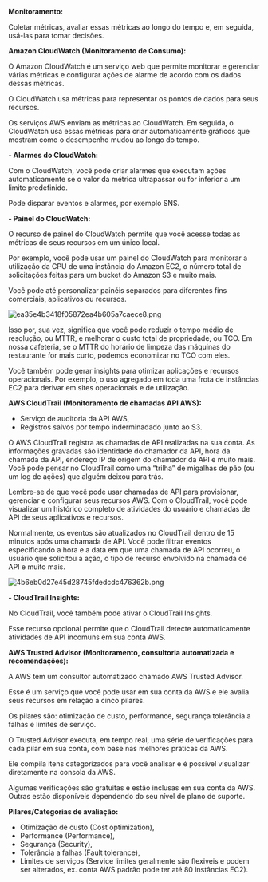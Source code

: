 **Monitoramento:**

Coletar métricas, avaliar essas métricas ao longo do tempo e, em seguida, usá-las para tomar decisões.

**Amazon CloudWatch (Monitoramento de Consumo):**

O Amazon CloudWatch é um serviço web que permite monitorar e gerenciar várias métricas e configurar ações de alarme de acordo com os dados dessas métricas.

O CloudWatch usa métricas para representar os pontos de dados para seus recursos. 

Os serviços AWS enviam as métricas ao CloudWatch. Em seguida, o CloudWatch usa essas métricas para criar automaticamente gráficos que mostram como o desempenho mudou ao longo do tempo. 

**- Alarmes do CloudWatch:**

Com o CloudWatch, você pode criar alarmes que executam ações automaticamente se o valor da métrica ultrapassar ou for inferior a um limite predefinido. 

Pode disparar eventos e alarmes, por exemplo SNS.

**- Painel do CloudWatch:**

O recurso de painel do CloudWatch permite que você acesse todas as métricas de seus recursos em um único local. 

Por exemplo, você pode usar um painel do CloudWatch para monitorar a utilização da CPU de uma instância do Amazon EC2, o número total de solicitações feitas para um bucket do Amazon S3 e muito mais. 

Você pode até personalizar painéis separados para diferentes fins comerciais, aplicativos ou recursos.

![ea35e4b3418f05872ea4b605a7caece8.png](https://joaopaulosilvasimoes-clf-c01.s3.amazonaws.com/_resources/ea35e4b3418f05872ea4b605a7caece8.png)

Isso por, sua vez, significa que você pode reduzir o tempo médio de resolução, ou MTTR, e melhorar o custo total de propriedade, ou TCO. Em nossa cafeteria, se o MTTR do horário de limpeza das máquinas do restaurante for mais curto, podemos economizar no TCO com eles.

Você também pode gerar insights para otimizar aplicações e recursos operacionais. Por exemplo, o uso agregado em toda uma frota de instâncias EC2 para derivar em sites operacionais e de utilização.

**AWS CloudTrail (Monitoramento de chamadas API AWS):**

- Serviço de auditoria da API AWS,
- Registros salvos por tempo inderminadado junto ao S3.

O AWS CloudTrail registra as chamadas de API realizadas na sua conta. As informações gravadas são identidade do chamador da API, hora da chamada da API, endereço IP de origem do chamador da API e muito mais. Você pode pensar no CloudTrail como uma “trilha” de migalhas de pão (ou um log de ações) que alguém deixou para trás.

Lembre-se de que você pode usar chamadas de API para provisionar, gerenciar e configurar seus recursos AWS. Com o CloudTrail, você pode visualizar um histórico completo de atividades do usuário e chamadas de API de seus aplicativos e recursos. 

Normalmente, os eventos são atualizados no CloudTrail dentro de 15 minutos após uma chamada de API. Você pode filtrar eventos especificando a hora e a data em que uma chamada de API ocorreu, o usuário que solicitou a ação, o tipo de recurso envolvido na chamada de API e muito mais.

![4b6eb0d27e45d28745fdedcdc476362b.png](https://joaopaulosilvasimoes-clf-c01.s3.amazonaws.com/_resources/4b6eb0d27e45d28745fdedcdc476362b.png)

**- CloudTrail Insights:**

No CloudTrail, você também pode ativar o CloudTrail Insights. 

Esse recurso opcional permite que o CloudTrail detecte automaticamente atividades de API incomuns em sua conta AWS. 

**AWS Trusted Advisor (Monitoramento, consultoria automatizada e recomendações):**

A AWS tem um consultor automatizado chamado AWS Trusted Advisor. 

Esse é um serviço que você pode usar em sua conta da AWS e ele avalia seus recursos em relação a cinco pilares. 

Os pilares são: otimização de custo, performance, segurança tolerância a falhas e limites de serviço. 

O Trusted Advisor executa, em tempo real, uma série de verificações para cada pilar em sua conta, com base nas melhores práticas da AWS. 

Ele compila itens categorizados para você analisar e é possível visualizar diretamente na consola da AWS.
 
Algumas verificações são gratuitas e estão inclusas em sua conta da AWS. Outras estão disponíveis dependendo do seu nível de plano de suporte.

**Pilares/Categorias de avaliação:**

- Otimização de custo (Cost optimization),
- Performance (Performance),
- Segurança (Security),
- Tolerância a falhas (Fault tolerance),
- Limites de serviços (Service limites geralmente são flexiveis e podem ser alterados, ex. conta AWS padrão pode ter até 80 instâncias EC2).

